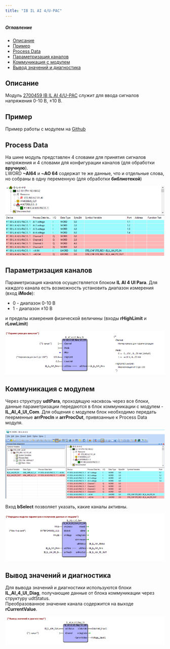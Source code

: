 ```yaml
---
title: "IB IL AI 4/U-PAC"
---
```


##### Оглавление

-   [Описание](#Описание)
-   [Пример](#Пример)
-   [Process Data](#process-data)
-   [Параметризация каналов](#Параметризация-каналов)
-   [Коммуникация с модулем](#Коммуникация-с-модулем)
-   [Вывод значений и диагностика](#Вывод-значений-и-диагностика)

## Описание

Модуль [2700459 IB IL AI 4/U-PAC](https://www.phoenixcontact.com/online/portal/ru/?uri=pxc-oc-itemdetail:pid=2700459&library=ruru&tab=5)
служит для ввода сигналов напряжения 0-10 В, ±10 В.

## Пример

Пример работы с модулем на [Github](https://github.com/axhelp/examples-analog-technology)

## Process Data

На шине модуль представлен 4 словами для принятия сигналов напряжения и 4 словами для конфигурации каналов (для обработки
**вручную**).  
LWORD **~AI64** и **~AO 64** содержат те же данные, что и отдельные слова, но собраны в одну переменную (для обработки
**библиотекой**)

![IB IL AI 4/U-PAC Process Data](https://github.com/axhelp/examples-analog-technology/blob/master/images/IB-IL-AI-4-U/process-data.png?raw=true)

## Параметризация каналов

Параметризация каналов осуществляется блоком **IL AI 4 UI Para**.
Для каждого канала есть возможность установить диапазон измерения (вход **iMode**): 
*   0 - диапазон 0-10 В
*   1 - диапазон ±10 В
 
и пределы измерения физической величины (входы **rHighLimit** и **rLowLimit**)

![IB IL AI 4/U-PAC Parameters](https://github.com/axhelp/examples-analog-technology/blob/master/images/IB-IL-AI-4-U/parameters.png?raw=true)


## Коммуникация с модулем

Через структуру **udtPara**, проходящую насквозь через все блоки, данные параметризации передаются в блок коммуникации с 
модулем - **IL_AI_4_UI_Com**. Для общения с модулем блок необходимо передать пеерменные **arrProcIn** и **arrProcOut**, 
привязанные к Process Data модуля.

![IB IL AI 4/U-PAC Process Data assignment](https://github.com/axhelp/examples-analog-technology/blob/master/images/IB-IL-AI-4-U/process-data-assignment.png?raw=true)

Вход **bSelect** позволяет указать, какие каналы активны.

![IB IL AI 4/U-PAC Process Data assignment](https://github.com/axhelp/examples-analog-technology/blob/master/images/IB-IL-AI-4-U/com.png?raw=true)

## Вывод значений и диагностика

Для вывода значений и диагностики используются блоки **IL_AI_4_UI_Diag**, получающие данные от блока коммуникации через 
структуру udtStatus.  
Преобразованное значение канала содержится на выходе **rCurrentValue**.

![IB IL AI 4/U-PAC Process Data assignment](https://github.com/axhelp/examples-analog-technology/blob/master/images/IB-IL-AI-4-U/diag.png?raw=true)
